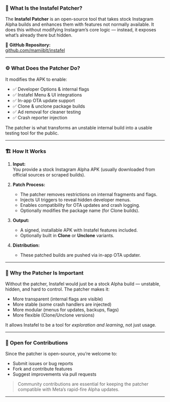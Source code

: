 ### 🔧 What Is the Instafel Patcher?

The **Instafel Patcher** is an open-source tool that takes stock Instagram Alpha builds and enhances them with features not normally available. It does this without modifying Instagram’s core logic — instead, it exposes what’s already there but hidden.

🔗 **GitHub Repository:**  
[github.com/mamiiblt/instafel](https://github.com/mamiiblt/instafel)

---

### ⚙️ What Does the Patcher Do?

It modifies the APK to enable:

- ✅ Developer Options & internal flags
- ✅ Instafel Menu & UI integrations
- ✅ In-app OTA update support
- ✅ Clone & unclone package builds
- ✅ Ad removal for cleaner testing
- ✅ Crash reporter injection

The patcher is what transforms an unstable internal build into a usable testing tool for the public.

---

### 🏗️ How It Works

1. **Input:**  
   You provide a stock Instagram Alpha APK (usually downloaded from official sources or scraped builds).

2. **Patch Process:**

   - The patcher removes restrictions on internal fragments and flags.
   - Injects UI triggers to reveal hidden developer menus.
   - Enables compatibility for OTA updates and crash logging.
   - Optionally modifies the package name (for Clone builds).

3. **Output:**

   - A signed, installable APK with Instafel features included.
   - Optionally built in **Clone** or **Unclone** variants.

4. **Distribution:**
   - These patched builds are pushed via in-app OTA updater.

---

### 🧪 Why the Patcher Is Important

Without the patcher, Instafel would just be a stock Alpha build — unstable, hidden, and hard to control. The patcher makes it:

- More transparent (internal flags are visible)
- More stable (some crash handlers are injected)
- More modular (menus for updates, backups, flags)
- More flexible (Clone/Unclone versions)

It allows Instafel to be a tool for _exploration and learning_, not just usage.

---

### 🤝 Open for Contributions

Since the patcher is open-source, you’re welcome to:

- Submit issues or bug reports
- Fork and contribute features
- Suggest improvements via pull requests

> Community contributions are essential for keeping the patcher compatible with Meta’s rapid-fire Alpha updates.

---
